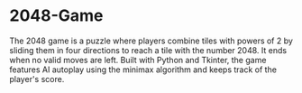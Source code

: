 # 2048-Game
The 2048 game is a puzzle where players combine tiles with powers of 2 by sliding them in four directions to reach a tile with the number 2048. It ends when no valid moves are left. Built with Python and Tkinter, the game features AI autoplay using the minimax algorithm and keeps track of the player's score.
